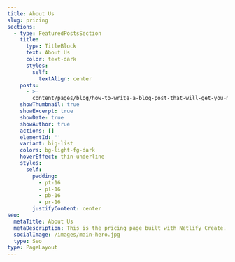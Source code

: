 ```yaml
---
title: About Us
slug: pricing
sections:
  - type: FeaturedPostsSection
    title:
      type: TitleBlock
      text: About Us
      color: text-dark
      styles:
        self:
          textAlign: center
    posts:
      - >-
        content/pages/blog/how-to-write-a-blog-post-that-will-get-you-more-traffic.md
    showThumbnail: true
    showExcerpt: true
    showDate: true
    showAuthor: true
    actions: []
    elementId: ''
    variant: big-list
    colors: bg-light-fg-dark
    hoverEffect: thin-underline
    styles:
      self:
        padding:
          - pt-16
          - pl-16
          - pb-16
          - pr-16
        justifyContent: center
seo:
  metaTitle: About Us
  metaDescription: This is the pricing page built with Netlify Create.
  socialImage: /images/main-hero.jpg
  type: Seo
type: PageLayout
---
```

